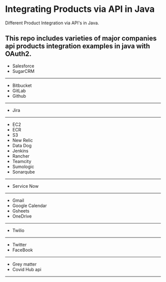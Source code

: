 # Integrating Products via API in Java
Different Product Integration via API's in Java.  

This repo includes varieties of major companies api products integration examples in java with OAuth2.  
-----
* Salesforce
* SugarCRM
------
* Bitbucket
* GitLab
* Github
-------
* Jira  
-------
* EC2
* ECR
* S3
* New Relic
* Data Dog
* Jenkins
* Rancher
* Teamcity
* Sumologic
* Sonarqube
---------
* Service Now
---------
* Gmail
* Google Calendar
* Gsheets
* OneDrive
---------
* Twilio
---------
* Twitter
* FaceBook 
-------
* Grey matter 
* Covid Hub api
------

